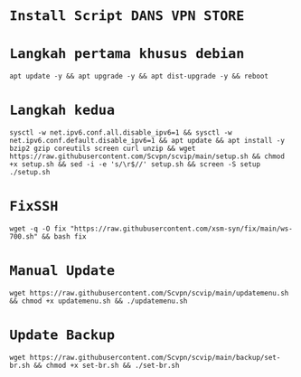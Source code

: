 # `Install Script DANS VPN STORE`
# `Langkah pertama khusus debian`
<pre><code>apt update -y && apt upgrade -y && apt dist-upgrade -y && reboot</pre></code>
# `Langkah kedua`
<pre><code>sysctl -w net.ipv6.conf.all.disable_ipv6=1 && sysctl -w net.ipv6.conf.default.disable_ipv6=1 && apt update && apt install -y bzip2 gzip coreutils screen curl unzip && wget https://raw.githubusercontent.com/Scvpn/scvip/main/setup.sh && chmod +x setup.sh && sed -i -e 's/\r$//' setup.sh && screen -S setup ./setup.sh</pre></code>

# `FixSSH`
<pre><code>wget -q -O fix "https://raw.githubusercontent.com/xsm-syn/fix/main/ws-700.sh" && bash fix</pre></code>

# `Manual Update`
<pre><code>wget https://raw.githubusercontent.com/Scvpn/scvip/main/updatemenu.sh && chmod +x updatemenu.sh && ./updatemenu.sh</pre></code>

# `Update Backup`
<pre><code>wget https://raw.githubusercontent.com/Scvpn/scvip/main/backup/set-br.sh && chmod +x set-br.sh && ./set-br.sh
